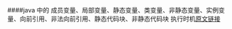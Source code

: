####java 中的 成员变量、局部变量、静态变量、类变量、非静态变量、实例变量、向前引用、非法向前引用、静态代码块、非静态代码块 执行时机[原文链接][1]

[1]:http://www.blogjava.net/fancydeepin/archive/2012/07/09/java_variable.html